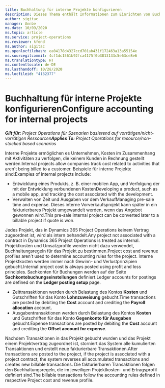 ```yaml
---
title: Buchhaltung für interne Projekte konfigurieren
description: Dieses Thema enthält Informationen zum Einrichten von Buchhaltungspraktiken für interne Projekte in Project Operations.
author: sigitac
manager: Annbe
ms.date: 10/09/2020
ms.topic: article
ms.service: project-operations
ms.reviewer: kfend
ms.author: sigitac
ms.openlocfilehash: ea04178d4327ccd701ab431f172463a13a55154e
ms.sourcegitcommit: 4cf1dc1561b92fca4175f0b3813133c5e63ce8e6
ms.translationtype: HT
ms.contentlocale: de-DE
ms.lasthandoff: 10/28/2020
ms.locfileid: "4132377"
---
```

# <a name="configure-accounting-for-internal-projects"></a><span data-ttu-id="5b9b3-103">Buchhaltung für interne Projekte konfigurieren</span><span class="sxs-lookup"><span data-stu-id="5b9b3-103">Configure accounting for internal projects</span></span>

<span data-ttu-id="5b9b3-104">_**Gilt für:** Project Operations für Szenarien basierend auf vorrätigen/nicht-vorrätigen Ressourcen_</span><span class="sxs-lookup"><span data-stu-id="5b9b3-104">_**Applies To:** Project Operations for resource/non-stocked based scenarios_</span></span>

<span data-ttu-id="5b9b3-105">Interne Projekte ermöglichen es Unternehmen, Kosten im Zusammenhang mit Aktivitäten zu verfolgen, die keinem Kunden in Rechnung gestellt werden.</span><span class="sxs-lookup"><span data-stu-id="5b9b3-105">Internal projects allow companies track cost related to activities that aren't being billed to a customer.</span></span> <span data-ttu-id="5b9b3-106">Beispiele für interne Projekte sind:</span><span class="sxs-lookup"><span data-stu-id="5b9b3-106">Examples of internal projects include:</span></span>

- <span data-ttu-id="5b9b3-107">Entwicklung eines Produkts, z. B. einer mobilen App, und Verfolgung der mit der Entwicklung verbundenen Kosten</span><span class="sxs-lookup"><span data-stu-id="5b9b3-107">Developing a product, such as a mobile app, and tracking the cost associated with the development.</span></span>
- <span data-ttu-id="5b9b3-108">Verwalten von Zeit und Ausgaben vor dem Verkauf</span><span class="sxs-lookup"><span data-stu-id="5b9b3-108">Managing pre-sale time and expense.</span></span> <span data-ttu-id="5b9b3-109">Dieses interne Vorverkaufsprojekt kann später in ein fakturierbares Projekt umgewandelt werden, wenn das Angebot gewonnen wird.</span><span class="sxs-lookup"><span data-stu-id="5b9b3-109">This pre-sale internal project can be converted later to a billable project if quote is won.</span></span>

<span data-ttu-id="5b9b3-110">Jedes Projekt, das in Dynamics 365 Project Operations keinem Vertrag zugeordnet ist, wird als intern behandelt.</span><span class="sxs-lookup"><span data-stu-id="5b9b3-110">Any project not associated with a contract in Dynamics 365 Project Operations is treated as internal.</span></span> <span data-ttu-id="5b9b3-111">Projektkosten und Umsatzprofile werden nicht dazu verwendet, Buchhaltungsregeln für das Projekt zu bestimmen.</span><span class="sxs-lookup"><span data-stu-id="5b9b3-111">Project cost and revenue profiles aren't used to determine accounting rules for the project.</span></span> <span data-ttu-id="5b9b3-112">Interne Projektkosten werden immer nach Gewinn- und Verlustprinzipien gebucht.</span><span class="sxs-lookup"><span data-stu-id="5b9b3-112">Internal project cost is always posted using profit and loss principles.</span></span> <span data-ttu-id="5b9b3-113">Sachkonten für Buchungen werden auf der Seite **Sachkontobuchungseinstellungen** definiert.</span><span class="sxs-lookup"><span data-stu-id="5b9b3-113">Ledger accounts for postings are defined on the **Ledger posting setup** page.</span></span>

- <span data-ttu-id="5b9b3-114">Zeittransaktionen werden durch Belastung des Kontos **Kosten** und Gutschriften für das Konto **Lohnzuweisung** gebucht.</span><span class="sxs-lookup"><span data-stu-id="5b9b3-114">Time transactions are posted by debiting the **Cost** account and crediting the **Payroll allocation** account.</span></span>
- <span data-ttu-id="5b9b3-115">Ausgabentransaktionen werden durch Belastung des Kontos **Kosten** und Gutschriften für das Konto **Gegenkonto für Ausgaben** gebucht.</span><span class="sxs-lookup"><span data-stu-id="5b9b3-115">Expense transactions are posted by debiting the **Cost** account and crediting the **Offset account for expense**.</span></span>

<span data-ttu-id="5b9b3-116">Nachdem Transaktionen in das Projekt gebucht wurden und das Projekt einem Projektvertrag zugeordnet ist, storniert das System alle kumulierten Transaktionen und erstellt neue fakturierbare Transaktionen.</span><span class="sxs-lookup"><span data-stu-id="5b9b3-116">After transactions are posted to the project, if the project is associated with a project contract, the system reverses all accumulated transactions and creates new billable transactions.</span></span> <span data-ttu-id="5b9b3-117">Die fakturierbaren Transaktionen folgen den Buchhaltungsregeln, die im jeweiligen Projektkosten- und Ertragsprofil definiert sind.</span><span class="sxs-lookup"><span data-stu-id="5b9b3-117">The billable transactions follow the accounting rules defined in respective Project cost and revenue profile.</span></span>


